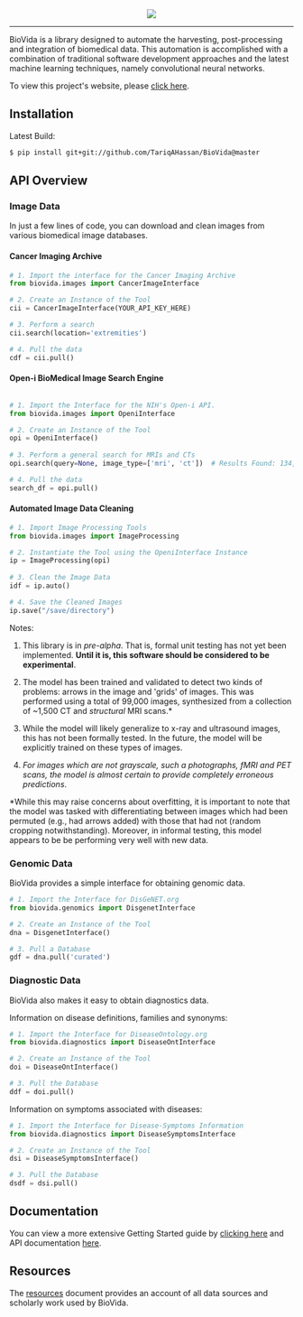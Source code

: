 <div align="center">
  <img src="https://github.com/TariqAHassan/BioVida/blob/master/docs/logo/biovida_logo_regular_scaled.png"><br>
</div>

-----------------

BioVida is a library designed to automate the harvesting, 
post-processing and integration of biomedical data. This automation
is accomplished with a combination of traditional software development approaches
and the latest machine learning techniques, namely convolutional
neural networks.

To view this project's website, please [click here].

## Installation

Latest Build:
```bash
$ pip install git+git://github.com/TariqAHassan/BioVida@master
```

## API Overview

### Image Data

In just a few lines of code, you can download and clean images from various biomedical image databases.

#### Cancer Imaging Archive
```python
# 1. Import the interface for the Cancer Imaging Archive
from biovida.images import CancerImageInterface

# 2. Create an Instance of the Tool
cii = CancerImageInterface(YOUR_API_KEY_HERE)

# 3. Perform a search
cii.search(location='extremities')

# 4. Pull the data
cdf = cii.pull()
```

#### Open-i BioMedical Image Search Engine
```python

# 1. Import the Interface for the NIH's Open-i API.
from biovida.images import OpeniInterface

# 2. Create an Instance of the Tool
opi = OpeniInterface()
 
# 3. Perform a general search for MRIs and CTs
opi.search(query=None, image_type=['mri', 'ct'])  # Results Found: 134,113.

# 4. Pull the data
search_df = opi.pull()
```

#### Automated Image Data Cleaning
```python
# 1. Import Image Processing Tools
from biovida.images import ImageProcessing

# 2. Instantiate the Tool using the OpeniInterface Instance
ip = ImageProcessing(opi)
 
# 3. Clean the Image Data
idf = ip.auto()

# 4. Save the Cleaned Images
ip.save("/save/directory")
```

Notes:
 
   1. This library is in *pre-alpha*. That is, formal unit testing has
      not yet been implemented. **Until it is, this software should be 
      considered to be experimental**.
   
   2. The model has been trained and validated to detect two kinds of problems:
      arrows in the image and 'grids' of images. This was performed using
      a total of 99,000 images, synthesized from a collection of ~1,500 CT
      and *structural* MRI scans.*
      
   3. While the model will likely generalize to x-ray and ultrasound images,
      this has not been formally tested. In the future, the model will be 
      explicitly trained on these types of images.
   
   4. *For images which are not grayscale, such a photographs, fMRI and PET scans,
      the model is almost certain to provide completely erroneous predictions*.
   
*While this may raise concerns about overfitting, it is important to note
that the model was tasked with differentiating between images which had been permuted 
(e.g., had arrows added) with those that had not (random cropping notwithstanding). 
Moreover, in informal testing, this model appears to be be performing very well with new data.

### Genomic Data

BioVida provides a simple interface for obtaining genomic data.

```python
# 1. Import the Interface for DisGeNET.org
from biovida.genomics import DisgenetInterface

# 2. Create an Instance of the Tool
dna = DisgenetInterface()

# 3. Pull a Database
gdf = dna.pull('curated')
```

### Diagnostic Data

BioVida also makes it easy to obtain diagnostics data.

Information on disease definitions, families and synonyms: 

```python
# 1. Import the Interface for DiseaseOntology.org
from biovida.diagnostics import DiseaseOntInterface

# 2. Create an Instance of the Tool
doi = DiseaseOntInterface()

# 3. Pull the Database
ddf = doi.pull()
```

Information on symptoms associated with diseases:

```python
# 1. Import the Interface for Disease-Symptoms Information
from biovida.diagnostics import DiseaseSymptomsInterface

# 2. Create an Instance of the Tool
dsi = DiseaseSymptomsInterface()

# 3. Pull the Database
dsdf = dsi.pull()
```

## Documentation

You can view a more extensive Getting Started guide by [clicking here]
and API documentation [here].

## Resources

The [resources] document provides an account of all data sources and
scholarly work used by BioVida.
   
   
[click here]: https://tariqahassan.github.io/BioVida/index.html
[clicking here]: https://tariqahassan.github.io/BioVida/GettingStarted.html
[here]: https://tariqahassan.github.io/BioVida/API.html
[resources]: https://github.com/TariqAHassan/BioVida/blob/master/RESOURCES.md

